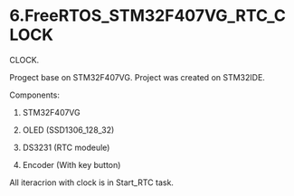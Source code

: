 # 6.FreeRTOS_STM32F407VG_RTC_CLOCK

CLOCK.

Progect base on STM32F407VG. Project was created on STM32IDE.

Components:

1. STM32F407VG

2. OLED (SSD1306_128_32)

3. DS3231 (RTC modeule)

4. Encoder (With key button)


All iteracrion with clock is in Start_RTC task. 


